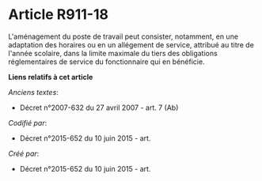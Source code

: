# Article R911-18

L'aménagement du poste de travail peut consister, notamment, en une adaptation des horaires ou en un allégement de service,
attribué au titre de l'année scolaire, dans la limite maximale du tiers des obligations réglementaires de service du
fonctionnaire qui en bénéficie.

**Liens relatifs à cet article**

_Anciens textes_:

  - Décret n°2007-632 du 27 avril 2007 - art. 7 (Ab)

_Codifié par_:

  - Décret n°2015-652 du 10 juin 2015 - art.

_Créé par_:

  - Décret n°2015-652 du 10 juin 2015 - art.
